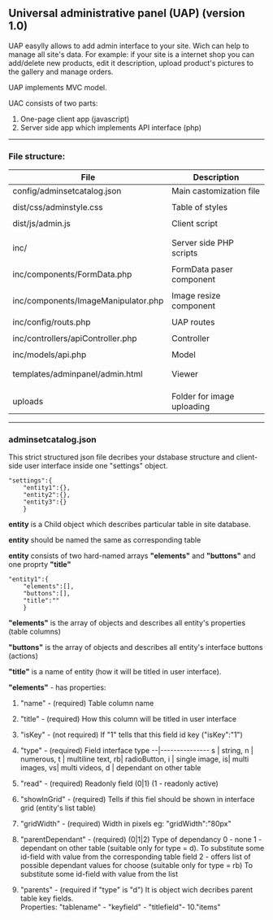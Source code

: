 
## Universal administrative panel (UAP)  (version 1.0)

UAP easylly allows to add admin interface to your site. Wich can help to manage all site's data. 
For example: if your site is a internet shop you can add/delete new products, edit it description, upload product's pictures to the gallery and manage orders.

UAP implements MVC model.

UAC consists of two parts:

1. One-page client app (javascript)
2. Server side app which implements API interface (php)

-----------------------------------------------------------------

### File structure:
                    
File                                | Description
------------------------------------|------------------------
config/adminsetcatalog.json         | Main castomization file
                                    |
dist/css/adminstyle.css             | Table of styles
                                    |
dist/js/admin.js                    | Client script
                                    |
                                    |
inc/                                | Server side PHP scripts
                                    |
inc/components/FormData.php         | FormData paser component 
                                    |
inc/components/ImageManipulator.php | Image resize component
                                    |
inc/config/routs.php                | UAP routes
                                    |
inc/controllers/apiController.php   | Controller
                                    |
inc/models/api.php                  | Model
                                    |
                                    |
templates/adminpanel/admin.html     | Viewer
                                    |
                                    |
                                    |
uploads                             | Folder for image uploading

-----------------------------------------------------------------


### adminsetcatalog.json 



This strict structured json file decribes your dstabase structure and client-side user interface inside one "settings" object.

    "settings":{
        "entity1":{},
        "entity2":{},
        "entity3":{}
        }

**entity**  is a Child object which describes particular table in site database.

**entity** should be named the same as corresponding table 

**entity** consists of two hard-named arrays **"elements"**  and **"buttons"**  and one proprty **"title"**


    "entity1":{
        "elements":[],
        "buttons":[],
        "title":""
        }


**"elements"** is the array of objects and describes all entity's properties (table columns)

**"buttons"** is the array of objects and describes all entity's interface buttons (actions)

**"title"** is a name of entity (how it will be titled in user interface).


**"elements"** - has properties:

1. "name"       - (required) Table column name

2. "title"      - (required) How this column will be titled in user interface

3. "isKey"      - (not required) If "1"  tells that this field id key  ("isKey":"1")

4. "type"       - (required) Field interface type 
                    --|---------------
                    s | string, 
                    n | numerous, 
                    t | multiline text, 
                    rb| radioButton, 
                    i | single image,
                    is| multi images,
                    vs| multi videos,
                    d | dependant on other table

5. "read"       - (required) Readonly field (0|1) (1 - readonly active)

6. "showInGrid" - (required) Tells if this fiel should be shown in interface grid (entity's list table)

7. "gridWidth"  - (required) Width in pixels  eg: "gridWidth":"80px"   

8. "parentDependant" - (required) (0|1|2)  Type of dependancy 
                    0 - none
                    1 - dependant on other table  (suitable only for type = d). 
                        To substitute some id-field with value from the corresponding table field
                    2 - offers list of possible dependant values for choose (suitable only for type = rb)
                        To substitute some id-field with value from the list
                    
9. "parents"    - (required if "type" is "d") It is object wich decribes parent table key fields.  
                    Properties: "tablename" - 
                                "keyfield"  - 
                                "titlefield"- 
10."items"
